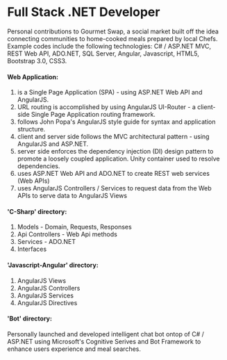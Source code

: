# Full Stack .NET Developer
Personal contributions to Gourmet Swap, a social market built off the idea connecting communities to home-cooked meals prepared by local Chefs. Example codes include the following technologies: C# / ASP.NET MVC, REST Web API, ADO.NET, SQL Server, Angular, Javascript, HTML5, Bootstrap 3.0, CSS3.

#### Web Application:
1) is a Single Page Application (SPA) - using ASP.NET Web API and AngularJS.
2) URL routing is accomplished by using AngularJS UI-Router - a client-side Single Page Application routing framework.
3) follows John Popa's AngularJS style guide for syntax and application structure.
4) client and server side follows the MVC architectural pattern - using AngularJS and ASP.NET.
5) server side enforces the dependency injection (DI) design pattern to promote a loosely coupled application. Unity container used to resolve dependencies. 
6) uses ASP.NET Web API and ADO.NET to create REST web services (Web APIs) 
7) uses AngularJS Controllers / Services to request data from the Web APIs to serve data to AngularJS Views 


#### 'C-Sharp' directory:
1) Models - Domain, Requests, Responses
2) Api Controllers - Web Api methods
3) Services - ADO.NET
4) Interfaces 

#### 'Javascript-Angular' directory:
1) AngularJS Views
2) AngularJS Controllers
3) AngularJS Services
4) AngularJS Directives

#### 'Bot' directory:
Personally launched and developed intelligent chat bot ontop of C# / ASP.NET using Microsoft's Cognitive Serives and Bot Framework to enhance users experience and meal searches.

